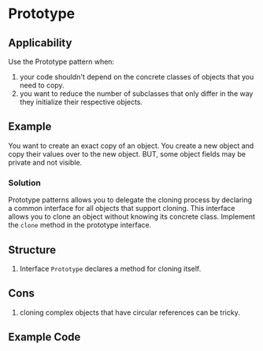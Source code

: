 # Prototype

## Applicability

Use the Prototype pattern when:
1. your code shouldn't depend on the concrete classes of objects that you need to copy.
2. you want to reduce the number of subclasses that only differ in the way they initialize their respective objects.

## Example

You want to create an exact copy of an object. You create a new object and copy their values over to the new object. BUT, some object fields may be private and not visible.

### Solution

Prototype patterns allows you to delegate the cloning process by declaring a common interface for all objects that support cloning. This interface allows you to clone an object without knowing its concrete class.
Implement the `clone` method in the prototype interface.

## Structure

1. Interface `Prototype` declares a method for cloning itself.

## Cons
1. cloning complex objects that have circular references can be tricky.


## Example Code
